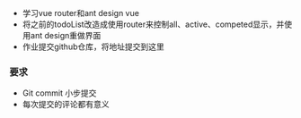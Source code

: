 - 学习vue router和ant design vue
- 将之前的todoList改造成使用router来控制all、active、competed显示，并使用ant design重做界面
- 作业提交github仓库，将地址提交到这里

### 要求
* Git commit 小步提交
* 每次提交的评论都有意义



